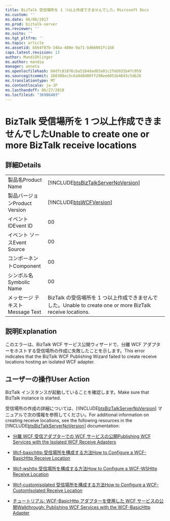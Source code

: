 ```yaml
---
title: BizTalk 受信場所を 1 つ以上作成できませんでした。Microsoft Docs
ms.custom: ''
ms.date: 06/08/2017
ms.prod: biztalk-server
ms.reviewer: ''
ms.suite: ''
ms.tgt_pltfrm: ''
ms.topic: article
ms.assetid: b564f87b-34ba-400e-9a71-bd66081fc1b8
caps.latest.revision: 13
author: MandiOhlinger
ms.author: mandia
manager: anneta
ms.openlocfilehash: b0dfc81876cba51b4dad03a01c2feb935b4fc959
ms.sourcegitcommit: 266308ec5c6a9d8d80ff298ee6051b4843c5d626
ms.translationtype: MT
ms.contentlocale: ja-JP
ms.lasthandoff: 06/27/2018
ms.locfileid: "36986403"
---
```

# <a name="unable-to-create-one-or-more-biztalk-receive-locations"></a><span data-ttu-id="8eae8-102">BizTalk 受信場所を 1 つ以上作成できませんでした</span><span class="sxs-lookup"><span data-stu-id="8eae8-102">Unable to create one or more BizTalk receive locations</span></span>
## <a name="details"></a><span data-ttu-id="8eae8-103">詳細</span><span class="sxs-lookup"><span data-stu-id="8eae8-103">Details</span></span>  
  
|                 |                                                                                    |
|-----------------|------------------------------------------------------------------------------------|
|  <span data-ttu-id="8eae8-104">製品名</span><span class="sxs-lookup"><span data-stu-id="8eae8-104">Product Name</span></span>   | [!INCLUDE[btsBizTalkServerNoVersion](../includes/btsbiztalkservernoversion-md.md)] |
| <span data-ttu-id="8eae8-105">製品バージョン</span><span class="sxs-lookup"><span data-stu-id="8eae8-105">Product Version</span></span> |             [!INCLUDE[btsWCFVersion](../includes/btswcfversion-md.md)]             |
|    <span data-ttu-id="8eae8-106">イベント ID</span><span class="sxs-lookup"><span data-stu-id="8eae8-106">Event ID</span></span>     |                                         <span data-ttu-id="8eae8-107">0</span><span class="sxs-lookup"><span data-stu-id="8eae8-107">0</span></span>                                          |
|  <span data-ttu-id="8eae8-108">イベント ソース</span><span class="sxs-lookup"><span data-stu-id="8eae8-108">Event Source</span></span>   |                                         <span data-ttu-id="8eae8-109">0</span><span class="sxs-lookup"><span data-stu-id="8eae8-109">0</span></span>                                          |
|    <span data-ttu-id="8eae8-110">コンポーネント</span><span class="sxs-lookup"><span data-stu-id="8eae8-110">Component</span></span>    |                                         <span data-ttu-id="8eae8-111">0</span><span class="sxs-lookup"><span data-stu-id="8eae8-111">0</span></span>                                          |
|  <span data-ttu-id="8eae8-112">シンボル名</span><span class="sxs-lookup"><span data-stu-id="8eae8-112">Symbolic Name</span></span>  |                                         <span data-ttu-id="8eae8-113">0</span><span class="sxs-lookup"><span data-stu-id="8eae8-113">0</span></span>                                          |
|  <span data-ttu-id="8eae8-114">メッセージ テキスト</span><span class="sxs-lookup"><span data-stu-id="8eae8-114">Message Text</span></span>   |              <span data-ttu-id="8eae8-115">BizTalk の受信場所を 1 つ以上作成できませんでした。</span><span class="sxs-lookup"><span data-stu-id="8eae8-115">Unable to create one or more BizTalk receive locations.</span></span>               |
  
## <a name="explanation"></a><span data-ttu-id="8eae8-116">説明</span><span class="sxs-lookup"><span data-stu-id="8eae8-116">Explanation</span></span>  
 <span data-ttu-id="8eae8-117">このエラーは、BizTalk WCF サービス公開ウィザードで、分離 WCF アダプターをホストする受信場所の作成に失敗したことを示します。</span><span class="sxs-lookup"><span data-stu-id="8eae8-117">This error indicates that the BizTalk WCF Publishing Wizard failed to create receive locations hosting an isolated WCF adapter.</span></span>  
  
## <a name="user-action"></a><span data-ttu-id="8eae8-118">ユーザーの操作</span><span class="sxs-lookup"><span data-stu-id="8eae8-118">User Action</span></span>  
 <span data-ttu-id="8eae8-119">BizTalk インスタンスが起動していることを確認します。</span><span class="sxs-lookup"><span data-stu-id="8eae8-119">Make sure that BizTalk instance is started.</span></span>  
  
 <span data-ttu-id="8eae8-120">受信場所の作成の詳細については、[!INCLUDE[btsBizTalkServerNoVersion](../includes/btsbiztalkservernoversion-md.md)] マニュアルで次の情報を参照してください。</span><span class="sxs-lookup"><span data-stu-id="8eae8-120">For additional information on creating receive locations, see the following resources in the [!INCLUDE[btsBizTalkServerNoVersion](../includes/btsbiztalkservernoversion-md.md)] documentation:</span></span>  
  
-   [<span data-ttu-id="8eae8-121">分離 WCF 受信アダプターでの WCF サービスの公開</span><span class="sxs-lookup"><span data-stu-id="8eae8-121">Publishing WCF Services with the Isolated WCF Receive Adapters</span></span>](../core/publishing-wcf-services-with-the-isolated-wcf-receive-adapters.md)  
  
-   [<span data-ttu-id="8eae8-122">Wcf-basichttp 受信場所を構成する方法</span><span class="sxs-lookup"><span data-stu-id="8eae8-122">How to Configure a WCF-BasicHttp Receive Location</span></span>](http://msdn.microsoft.com/library/43f18e5d-ba28-453c-b8ce-5bcdc6f27fdd)  
  
-   [<span data-ttu-id="8eae8-123">Wcf-wshttp 受信場所を構成する方法</span><span class="sxs-lookup"><span data-stu-id="8eae8-123">How to Configure a WCF-WSHttp Receive Location</span></span>](../core/how-to-configure-a-wcf-wshttp-receive-location.md)  
  
-   [<span data-ttu-id="8eae8-124">Wcf-customisolated 受信場所を構成する方法</span><span class="sxs-lookup"><span data-stu-id="8eae8-124">How to Configure a WCF-CustomIsolated Receive Location</span></span>](../core/how-to-configure-a-wcf-customisolated-receive-location.md)  
  
-   [<span data-ttu-id="8eae8-125">チュートリアル: WCF-BasicHttp アダプターを使用した WCF サービスの公開</span><span class="sxs-lookup"><span data-stu-id="8eae8-125">Walkthrough: Publishing WCF Services with the WCF-BasicHttp Adapter</span></span>](../core/walkthrough-publishing-wcf-services-with-the-wcf-basichttp-adapter.md)